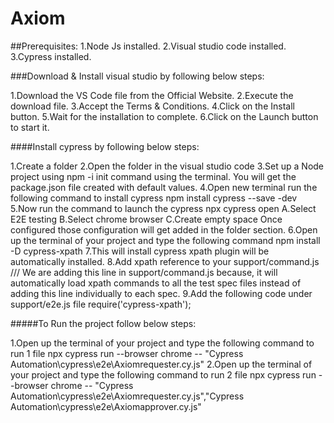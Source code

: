 # Axiom
##Prerequisites:
1.Node Js installed.
2.Visual studio code installed.
3.Cypress installed.

###Download & Install visual studio by following below steps:

1.Download the VS Code file from the Official Website.
2.Execute the download file.
3.Accept the Terms & Conditions.
4.Click on the Install button.
5.Wait for the installation to complete.
6.Click on the Launch button to start it.

####Install cypress by following below steps:

1.Create a folder
2.Open the folder in the visual studio code
3.Set up a Node project using npm -i init command using the terminal. You will get the package.json file created with default values.
4.Open new terminal run the following command to install cypress
  npm install cypress --save -dev
5.Now run the command to launch the cypress
  npx cypress open
A.Select E2E testing
B.Select chrome browser
C.Create empty space
Once configured those configuration will get added in the folder section.
6.Open up the terminal of your project and type the following command
  npm install -D cypress-xpath
7.This will install cypress xpath plugin will be automatically installed.
8.Add xpath reference to your support/command.js
  /// <reference types="cypress-xpath" />
   We are adding this line in support/command.js because, it will automatically load xpath commands to all the test spec files 
   instead of adding this line individually to each spec.
9.Add the following code under support/e2e.js file
  require('cypress-xpath');

#####To Run the project follow below steps:

1.Open up the terminal of your project and type the following command to run 1 file
  npx cypress run --browser chrome -- "Cypress Automation\cypress\e2e\Axiomrequester.cy.js"
2.Open up the terminal of your project and type the following command to run 2 file
   npx cypress run --browser chrome -- "Cypress Automation\cypress\e2e\Axiomrequester.cy.js","Cypress Automation\cypress\e2e\Axiomapprover.cy.js"  


 






